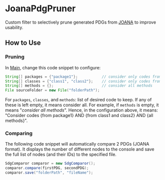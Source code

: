 # JoanaPdgPruner

Custom filter to selectively prune generated PDGs from [JOANA](https://github.com/joana-team/joana) to improve usability.

## How to Use

### Pruning

In [Main](./src/driver/Main.java), change this code snippet to configure:

```java
String[] packages = {"package1"};           // consider only codes from package1
String[] classes = {"class1", "class2"};    // consider only codes from class1 and class2
String[] methods = {};                      // consider all methods
File sourceFolder = new File("folderPath");
```

For `packages`, `classes`, and `methods`: list of desired code to keep. If any of these is left empty, it means consider all. For example, if `methods` is empty, it means "_consider all methods_". Hence, in the configuration above, it means: "Consider codes {from package1} AND {from class1 and class2} AND {all methods}".

### Comparing

The following code snippet will automatically compare 2 PDGs (JOANA format). It displays the number of different nodes to the console and save the full list of nodes (and their IDs) to the specified file.

```java
SdgComparor comparor = new SdgComparor();
comparor.compare(firstPDG, secondPDG);
comparor.save("folderPath", "fileName");
```